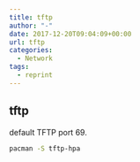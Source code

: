 ```yaml
---
title: tftp
author: "-"
date: 2017-12-20T09:04:09+00:00
url: tftp
categories:
  - Network
tags:
  - reprint
---
```

## tftp

default TFTP port 69.

```bash
pacman -S tftp-hpa

```
